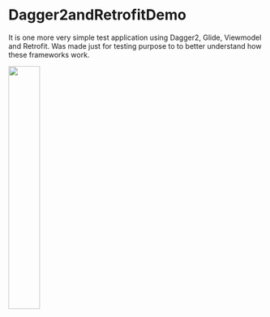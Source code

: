 # Dagger2andRetrofitDemo 
It is one more very simple test application using Dagger2, Glide, Viewmodel and Retrofit. 
Was made just for testing purpose to to better understand how these frameworks work.



<img src="https://user-images.githubusercontent.com/48939805/183996278-01dcffbc-3193-4956-9bca-4fbdbebd61a2.png" width=35% height=35%>
